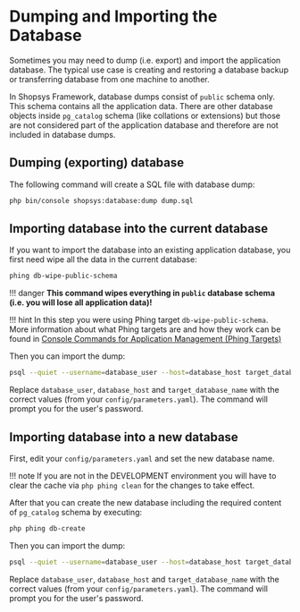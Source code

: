 # Dumping and Importing the Database
Sometimes you may need to dump (i.e. export) and import the application database.
The typical use case is creating and restoring a database backup or transferring database from one machine to another.

In Shopsys Framework, database dumps consist of `public` schema only.
This schema contains all the application data.
There are other database objects inside `pg_catalog` schema (like collations or extensions) but those are not considered part of the application database and therefore are not included in database dumps.  

## Dumping (exporting) database
The following command will create a SQL file with database dump:
```sh
php bin/console shopsys:database:dump dump.sql
```

## Importing database into the current database
If you want to import the database into an existing application database, you first need wipe all the data in the current database:
```sh
phing db-wipe-public-schema
```

!!! danger
    **This command wipes everything in `public` database schema (i.e. you will lose all application data)!**

!!! hint
    In this step you were using Phing target `db-wipe-public-schema`.  
    More information about what Phing targets are and how they work can be found in [Console Commands for Application Management (Phing Targets)](../introduction/console-commands-for-application-management-phing-targets.md)

Then you can import the dump:
```sh
psql --quiet --username=database_user --host=database_host target_database_name < dump.sql
```

Replace `database_user`, `database_host` and `target_database_name` with the correct values (from your `config/parameters.yaml`).
The command will prompt you for the user's password.

## Importing database into a new database
First, edit your `config/parameters.yaml` and set the new database name.

!!! note
    If you are not in the DEVELOPMENT environment you will have to clear the cache via `php phing clean` for the changes to take effect.

After that you can create the new database including the required content of `pg_catalog` schema by executing:
```sh
php phing db-create
```

Then you can import the dump:
```sh
psql --quiet --username=database_user --host=database_host target_database_name < dump.sql
```

Replace `database_user`, `database_host` and `target_database_name` with the correct values (from your `config/parameters.yaml`).
The command will prompt you for the user's password.
